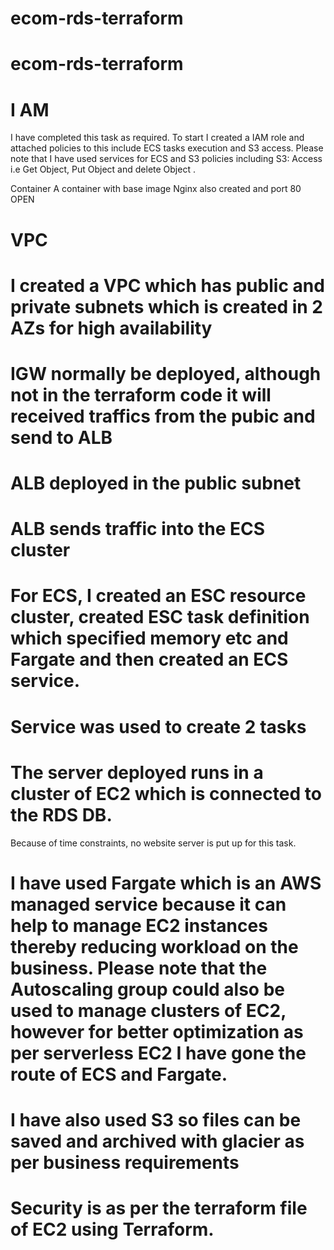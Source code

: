 # ecom-rds-terraform
# ecom-rds-terraform

# I AM
 I have completed this task as required. To start I created a IAM role and attached policies to this include    ECS tasks execution and S3  access. Please note that I have used services for ECS and S3 policies including S3: Access i.e  Get Object, Put Object and delete Object .
 
Container
A container with base image Nginx also created and port 80 OPEN
 
# VPC
# I created a VPC which has public and private subnets which is created in 2 AZs for high availability
# IGW normally be deployed, although not in the terraform code it will received traffics from the pubic and send to ALB
# ALB deployed in the public subnet
# ALB sends traffic into the ECS cluster
 
# For ECS, I created an ESC resource cluster, created  ESC task definition  which specified memory etc and Fargate and then created an ECS service.
 
# Service was used to create 2 tasks
 
# The server deployed runs in a cluster of EC2 which is connected to the RDS DB. 
Because of time constraints, no website server is put up for this task.
 
# I have used Fargate which is an AWS managed service because it can help to  manage EC2 instances thereby reducing workload on the business. Please note that the Autoscaling group could also be used to manage clusters of EC2, however for better optimization as per serverless EC2 I have gone the route of ECS and Fargate. 
 
# I have also used S3 so files can be saved  and archived with glacier as per business requirements
 
#  Security is as per the terraform file of EC2 using Terraform.
